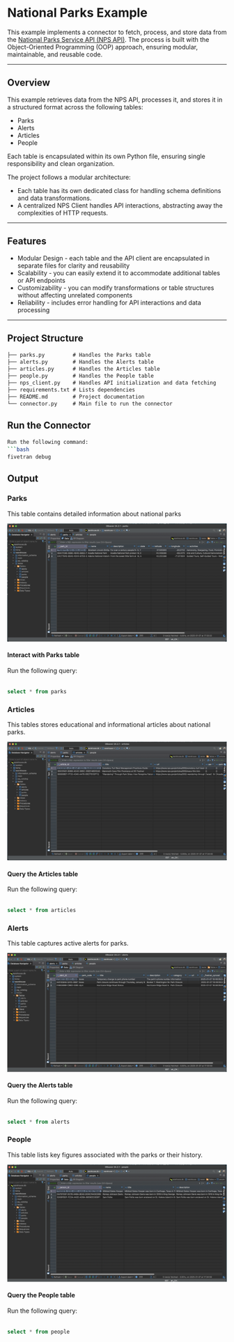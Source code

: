 # National Parks Example

This example implements a connector to fetch, process, and store data from the [National Parks Service API (NPS API)](https://www.nps.gov/subjects/developer/index.htm). The process is built with the Object-Oriented Programming (OOP) approach, ensuring modular, maintainable, and reusable code. 

---

## Overview

This example retrieves data from the NPS API, processes it, and stores it in a structured format across the following tables:  
- Parks
- Alerts
- Articles
- People

Each table is encapsulated within its own Python file, ensuring single responsibility and clean organization.

The project follows a modular architecture:
- Each table has its own dedicated class for handling schema definitions and data transformations.
- A centralized NPS Client handles API interactions, abstracting away the complexities of HTTP requests.

---

## Features

- Modular Design - each table and the API client are encapsulated in separate files for clarity and reusability
- Scalability - you can easily extend it to accommodate additional tables or API endpoints
- Customizability - you can modify transformations or table structures without affecting unrelated components
- Reliability - includes error handling for API interactions and data processing

---

## Project Structure

```plaintext
├── parks.py         # Handles the Parks table
├── alerts.py        # Handles the Alerts table
├── articles.py      # Handles the Articles table
├── people.py        # Handles the People table
├── nps_client.py    # Handles API initialization and data fetching
├── requirements.txt # Lists dependencies
├── README.md        # Project documentation
└── connector.py     # Main file to run the connector
```


## Run the Connector

```bash
Run the following command:
```bash
fivetran debug 
```

## Output

### Parks

This table contains detailed information about national parks

![PARKS](images/Parks.png "Parks Table in DB")

#### Interact with Parks table

Run the following query:

```sql

select * from parks

```

### Articles

This tables stores educational and informational articles about national parks.

![Articles](images/Articles.png "Articles Table in DB")

#### Query the Articles table

Run the following query:

```sql

select * from articles

```

### Alerts

This table captures active alerts for parks.

![Alerts](images/Alerts.png "Alerts Table in DB")



#### Query the Alerts table

Run the following query:

```sql

select * from alerts

```
### People

This table lists key figures associated with the parks or their history.

![PEOPLE](images/People.png "People Table in DB")

#### Query the People table

Run the following query:

```sql

select * from people

```


